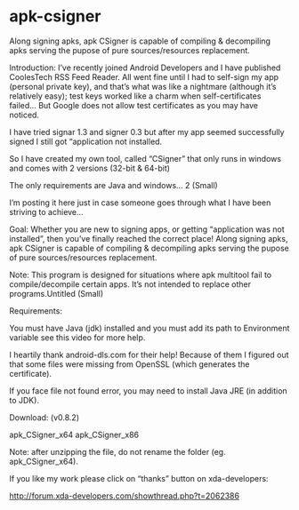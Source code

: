 # apk-csigner
Along signing apks, apk CSigner is capable of compiling & decompiling apks serving the pupose of pure sources/resources replacement.

Introduction:
I’ve recently joined Android Developers and I have published CoolesTech RSS Feed Reader. All went fine until I had to self-sign my app (personal private key), and that’s what was like a nightmare (although it’s relatively easy); test keys worked like a charm when self-certificates failed… But Google does not allow test certificates as you may have noticed.

I have tried signar 1.3 and signer 0.3 but after my app seemed successfully signed I still got “application not installed.

So I have created my own tool, called “CSigner” that only runs in windows and comes with 2 versions (32-bit & 64-bit)

The only requirements are Java and windows…
2 (Small)

I’m posting it here just in case someone goes through what I have been striving to achieve…

Goal:
Whether you are new to signing apps, or getting “application was not installed”, then you’ve finally reached the correct place! Along signing apks, apk CSigner is capable of compiling & decompiling apks serving the pupose of pure sources/resources replacement.

Note: This program is designed for situations where apk multitool fail to compile/decompile certain apps. It’s not intended to replace other programs.Untitled (Small)

Requirements:

You must have Java (jdk) installed and you must add its path to Environment variable see this video for more help.

I heartily thank android-dls.com for their help! Because of them I figured out that some files were missing from OpenSSL (which generates the certificate).

If you face file not found error, you may need to install Java JRE (in addition to JDK).

Download: (v0.8.2)

apk_CSigner_x64                   apk_CSigner_x86 

Note: after unzipping the file, do not rename the folder (eg. apk_CSigner_x64).

If you like my work please click on “thanks” button on xda-developers:

http://forum.xda-developers.com/showthread.php?t=2062386

